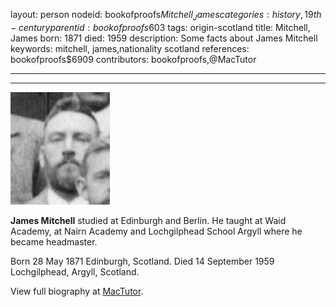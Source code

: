layout: person
nodeid: bookofproofs$Mitchell_James
categories: history,19th-century
parentid: bookofproofs$603
tags: origin-scotland
title: Mitchell, James
born: 1871
died: 1959
description: Some facts about James Mitchell
keywords: mitchell, james,nationality scotland
references: bookofproofs$6909
contributors: bookofproofs,@MacTutor

---


---

![Mitchell_James.jpg](https://github.com/bookofproofs/bookofproofs.github.io/blob/main/_sources/_assets/images/portraits/Mitchell_James.jpg?raw=true)

**James Mitchell** studied at Edinburgh and Berlin. He taught at Waid Academy, at Nairn Academy and Lochgilphead School Argyll where he became headmaster.

Born 28 May 1871 Edinburgh, Scotland. Died 14 September 1959 Lochgilphead, Argyll, Scotland.


View full biography at [MacTutor](https://mathshistory.st-andrews.ac.uk/Biographies/Mitchell_James/).
